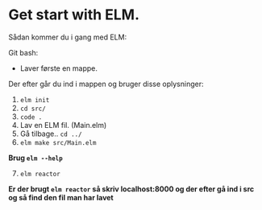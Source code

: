 # Get start with ELM.

Sådan kommer du i gang med ELM:

Git bash:
- Laver første en mappe.

Der efter går du ind i mappen og bruger disse oplysninger:
1. `elm init`
2. `cd src/`
3. `code .`
4. Lav en ELM fil. (Main.elm)
5. Gå tilbage.. `cd ../`
6. `elm make src/Main.elm`

**Brug `elm --help`**

7. `elm reactor`

**Er der brugt `elm reactor` så skriv localhost:8000 og der efter gå ind i src og så find den fil man har lavet**
